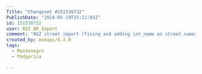 ```yaml
---
Title: "Changeset #151538732"
PublishDate: "2024-05-19T15:11:03Z"
id: 151538732
user: RGZ AR Import
comment: "RGZ street import (fixing and adding int_name on street names, https://community.openstreetmap.org/t/uvoz-adresnog-registra-pravila-tagovanja-ulica-u-srbiji/106126)"
created_by: osmapi/4.1.0
tags:
  - Montenegro
  - Podgorica

---
```

